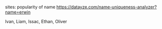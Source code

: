 sites:
popularity of name https://datayze.com/name-uniqueness-analyzer?name=erwin


Ivan, Liam, Issac, Ethan, Oliver